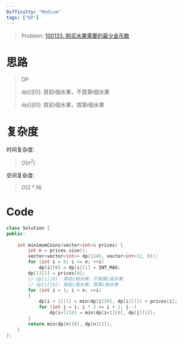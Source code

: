 ```yaml
---
Difficulty: "Medium"
tags: ["DP"]
---
```


> Problem: [100133. 购买水果需要的最少金币数](https://leetcode.cn/problems/minimum-number-of-coins-for-fruits/description/)

# 思路

> DP
> 
> dp[i][0]: 買前i個水果，不買第i個水果
> 
> dp[i][0]: 買前i個水果，買第i個水果

# 复杂度

时间复杂度:
> $O(n ^ 2)$

空间复杂度:
> $O(2 * N)$

# Code
```C++
class Solution {
public:
    
    int minimumCoins(vector<int>& prices) {
        int n = prices.size();
        vector<vector<int>> dp(1145, vector<int>(2, 0));
        for (int i = 0; i <= n; ++i)
            dp[i][0] = dp[i][1] = INT_MAX;
        dp[1][1] = prices[0];
        // dp[i][0]: 買前i個水果，不買第i個水果
        // dp[i][0]: 買前i個水果，買第i個水果
        for (int i = 1; i < n; ++i)
        {
            dp[i + 1][1] = min(dp[i][0], dp[i][1]) + prices[i];
            for (int j = i; j * 2 >= i + 1; j--)
                dp[i+1][0] = min(dp[i+1][0], dp[j][1]);
        }
        return min(dp[n][0], dp[n][1]);
    }
};
```
  
